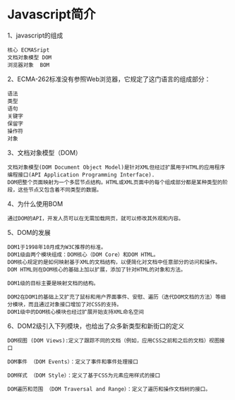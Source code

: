 # Javascript简介

1、javascript的组成

```
核心 ECMASript
文档对象模型 DOM
浏览器对象  BOM
```

2、ECMA-262标准没有参照Web浏览器，它规定了这门语言的组成部分：

```
语法
类型
语句
关键字
保留字
操作符
对象
```

3、文档对象模型（DOM）

```
文档对象模型(DOM Document Object Model)是针对XML但经过扩展用于HTML的应用程序编程接口(API Application Programming Interface).
DOM把整个页面映射为一个多层节点结构。HTML或XML页面中的每个组成部分都是某种类型的阶段，这些节点又包含着不同类型的数据。
```

4、为什么使用BOM

```
通过DOM的API，开发人员可以在无需加载网页，就可以修改其外观和内容。
```

5、DOM的发展

```
DOM1于1998年10月成为W3C推荐的标准。
DOM1级由两个模块组成：DOM核心（DOM Core）和DOM HTML。
DOM核心规定的是如何映射基于XML的文档结构，以便简化对文档中任意部分的访问和操作。
DOM HTML则在DOM核心的基础上加以扩展，添加了针对HTML的对象和方法。

DOM1级的目标主要是映射文档的结构。

DOM2在DOM1的基础上又扩充了鼠标和用户界面事件、安慰、遍历（迭代DOM文档的方法）等细分模块，而且通过对象接口增加了对CSS的支持。
DOM1级中的DOM核心模块也经过扩展开始支持XML命名空间
```

6、DOM2级引入下列模块，也给出了众多新类型和新街口的定义

```
DOM视图 (DOM Views):定义了跟踪不同的文档（例如，应用CSS之前和之后的文档）视图接口

DOM事件 （DOM Events）：定义了事件和事件处理接口

DOM样式 （DOM Style）：定义了基于CSS为元素应用样式的接口

DOM遍历和范围 （DOM Traversal and Range）：定义了遍历和操作文档树的接口。
```



